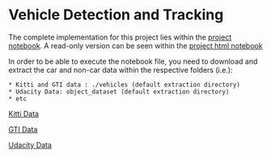 # Vehicle Detection and Tracking

The complete implementation for this project lies within the [project notebook](vehicle-detection-and-tracking.ipynb). A read-only version can be seen within the [project html notebook](vehicle-detection-and-tracking.html)

In order to be able to execute the notebook file, you need to download and extract the car and non-car data within the respective folders (i.e.):

    * Kitti and GTI data : ./vehicles (default extraction directory)
    * Udacity Data: object_dataset (default extraction directory)
    * etc
    
[Kitti Data](http://www.cvlibs.net/datasets/kitti/eval_tracking.php)

[GTI Data](https://www.gti.ssr.upm.es/data/Vehicle_database.html)

[Udacity Data](https://github.com/udacity/self-driving-car/tree/master/annotations)